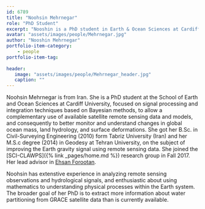 ```yaml
---
id: 6789
title: "Noohsin Mehrnegar"
role: "PhD Student"
excerpt: "Nooshin is a PhD student in Earth & Ocean Sciences at Cardiff."
avatar: "assets/images/people/Mehrnegar.jpg"
author: "Nooshin Mehrnegar"
portfolio-item-category:
    - people
portfolio-item-tag:
    
header:
   image: "assets/images/people/Mehrnegar_header.jpg"
   caption: ""
---
```


Noohsin Mehrnegar is from Iran. She is a PhD student at the School of Earth and Ocean Sciences at Cardiff University, focused on signal processing and integration techniques based on Bayesian methods, to allow a complementary use of available satellite remote sensing data and models, and consequently to better monitor and understand changes in global ocean mass, land hydrology, and surface deformations. She got her B.Sc. in Civil-Surveying Engineering (2010) form Tabriz University (Iran) and her M.S.c degree (2014) in Geodesy at Tehran University, on the subject of improving the Earth gravity signal using remote sensing data. She joined the [SCI-CLAWPS]({% link _pages/home.md %}) research group in Fall 2017. Her lead advisor in [Ehsan Forootan](https://www.uni-hohenheim.de/en/organization/person/dr-ing-ehsan-forootan).

Noohsin has extenstive experience in analyzing remote sensing observations and hydrological signals, and enthusiastic about using mathematics to understanding physical processes within the Earth system. The broader goal of her PhD is to extract more information about water partitioning from GRACE satellite data than is currently available. 

